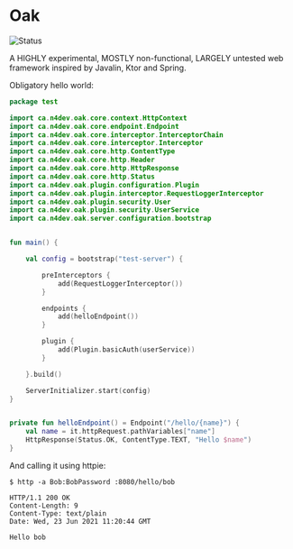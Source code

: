 # Oak

![Status](https://github.com/n4devca/oak/actions/workflows/pipeline-maven.yml/badge.svg)

A HIGHLY experimental, MOSTLY non-functional, LARGELY untested web framework inspired by Javalin, Ktor and Spring.

Obligatory hello world:

```kotlin
package test

import ca.n4dev.oak.core.context.HttpContext
import ca.n4dev.oak.core.endpoint.Endpoint
import ca.n4dev.oak.core.interceptor.InterceptorChain
import ca.n4dev.oak.core.interceptor.Interceptor
import ca.n4dev.oak.core.http.ContentType
import ca.n4dev.oak.core.http.Header
import ca.n4dev.oak.core.http.HttpResponse
import ca.n4dev.oak.core.http.Status
import ca.n4dev.oak.plugin.configuration.Plugin
import ca.n4dev.oak.plugin.interceptor.RequestLoggerInterceptor
import ca.n4dev.oak.plugin.security.User
import ca.n4dev.oak.plugin.security.UserService
import ca.n4dev.oak.server.configuration.bootstrap


fun main() {

    val config = bootstrap("test-server") {

        preInterceptors {
            add(RequestLoggerInterceptor())
        }

        endpoints {
            add(helloEndpoint())
        }

        plugin {
            add(Plugin.basicAuth(userService))
        }

    }.build()

    ServerInitializer.start(config)
}


private fun helloEndpoint() = Endpoint("/hello/{name}") {
    val name = it.httpRequest.pathVariables["name"]
    HttpResponse(Status.OK, ContentType.TEXT, "Hello $name")
}

```

And calling it using httpie: 
```shell script
$ http -a Bob:BobPassword :8080/hello/bob    
                        
HTTP/1.1 200 OK
Content-Length: 9
Content-Type: text/plain
Date: Wed, 23 Jun 2021 11:20:44 GMT

Hello bob
``` 